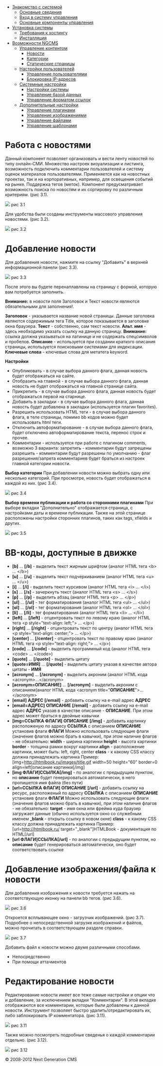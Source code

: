 -   [Знакомство с системой]()
    -   [Основные сведения](about.html)
    -   [Вход в систему управления](enter.html)
    -   [Основные компоненты управления](components.html)
-   [Установка системы]()
    -   [Требования к хостингу](hosting.html)
    -   [Инсталляция](installation.html)
-   [Возможности NGCMS]()
    -   [Управление контентом]()
        -   [Новости](news.html)
        -   [Категории](catigories.html)
        -   [Статические страницы](static.html)
    -   [Настройки пользователей]()
        -   [Управление пользователями](users.html)
        -   [Блокировка IP-адресов](ipban.html)
    -   [Системные настройки]()
        -   [Настройки системы](config.html)
        -   [Управление базой данных](dbo.html)
        -   [Управление форматом ссылок](urls.html)
    -   [Дополнительные настройки]()
        -   [Управление плагинами](plugins.html)
        -   [Управление изображениями](images.html)
        -   [Управление файлами](files.html)
        -   [Управление шаблонами](templates.html)

Работа с новостями
==================

Данный компонент позволяет организовать и вести ленту новостей по типу онлайн-СМИ.
 Множество настроек визуализации и листинга, возможность подключить комментарии пользователей и систему оценок материалов пользователями.
 Применяется как на новостных проектах, так и на корпоративных, например, для освещения событий на рынке. Поддержка тегов (меток).
 Компонент предусматривает возможность поиска по новостям и их сортировку по различным критериям. (рис 3.1).

![](images/screenshots/news_1.png)
рис 3.1

Для удобства были созданы инструменты массового управления новостями. (рис 3.2).

![](images/screenshots/news_2.png)
рис 3.2

Добавление новости
==================

Для добавления новости, нажмите на ссылку "Добавить" в верхней информационной панели (рис 3.3).

![](images/screenshots/news_3.png)
рис 3.3

После этого вы будете перенаплавлены на страницу с формой, которую вам потребуется заполнить.

**Внимание:** в новости поля Заголовок и Текст новости являются обязательными для заполнения!.

**Заголовок** - указывается название новой страницы. Данные заголовка являются содержимым тега Title, которое показывается в заголовке окна браузера.
 **Текст** - собственно, сам текст новости.
 **Альт. имя** - здесь необходимо указать ссылку на данную страницу. **Внимание:** ссылка должна указываться на латинице и не содержать спецсимволов и пробелов.
 **Описание** - используется при создании краткого описания страницы, используется поисковыми системами для индексации.
 **Ключевые слова** - ключевые слова для метатега keyword.

**Настройки**

-   Опубликовать - в случае выбора данного флага, данная новость будет отображаться на сайте.
-   Отобразить на главной - в случае выбора данного флага, данная новость не будет отображаться на главной странице сайта.
-   Прикрепить - в случае выбора данного флага, данная новость будет отображаться первой на старнице.
-   Добавить в закладки - в случае выбора данного флага, данная новость будет добавлена в закладки (используется плагин favorites).
-   Разрешить использовать HTML теги - в случае выбора данного флага, в теле страницы, помимо bb кодов можно будет использовать html теги.
-   Отключить автоформатирование - в случае выбора данного флага, будет отключено автоформатирование текста, перенос строк и прочее.
-   Комментарии - используется при работе с плагином comments, возможно 3 варианта:
    запретить - комментарии будут запрещены
    разрешить - комментарии будут разрешены
    по умолчанию - флаг разрешения/запрета комментариев будет браться из настроек главной категории новости.

**Выбор категории**
 При добавлении новости можно выбрать одну или несколько категорий. При просмотре, новость будет отображаться в каждой из них. (рис 3.4).

![](images/screenshots/news_4.png)
рис 3.4

**Выбор времени публикации и работа со сторонними плагинами**
 При выборе вкладки "Дополнительно" отображается страница, с настройками даты и времени публикации. Также на этой странице расположены настройки сторонних плагинов, таких как tags, xfields и других.

![](images/screenshots/news_5.png)
рис 3.5

BB-коды, доступные в движке
===========================

-   **[b]** ... **[/b]** - выделить текст жирным шрифтом (аналог HTML тега \<b\> ... \</b\>)
-   **[u]** ... **[/u]** - выделить текст подчеркиванием (аналог HTML тега \<u\> ... \</u\>)
-   **[i]** ... **[/i]** - выделить текст курсивом (аналог HTML тега \<i\> ... \</i\>)
-   **[s]** ... **[/s]** - зачеркнуть текст (аналог HTML тега \<s\> ... \</s\>)
-   **[p]** ... **[/p]** - выделить абзац (аналог HTML тега \<p\> ... \</p\>)
-   **[ul]** ... **[/ul]** - тег форматирования (аналог HTML тега \<ul\> ... \</ul\>)
-   **[ol]** ... **[/ol]** - тег форматирования (аналог HTML тега \<ol\> ... \</ol\>)
-   **[li]** ... **[/li]** - тег форматирования (аналог HTML тега \<li\> ... \</li\>)
-   **[left]** ... **[/left]** - отцентровать текст по левому краю (аналог HTML тега \<p style="text-align: left;"\> ... \</p\>)
-   **[right]** ... **[/right]** - отцентровать текст по центру (аналог HTML тега \<p style="text-align: center;"\> ... \</p\>)
-   **[center]** ... **[/center]** - отцентровать текст по правому краю (аналог HTML тега \<p style="text-align: right;"\> ... \</p\>)
-   **[code]** ... **[/code]** - выделить программный код (аналог HTML тега \<code\> ... \</code\>)
-   **[quote]** ... **[/quote]** - выделить цитату
-   **[quote=ИМЯ]** ... **[/quote]** - выделить цитату указав в качестве автора цитаты - **ИМЯ**
-   **[acronym]** ... **[/acronym]** - выделить акроним (аналог HTML кода \<acronym\>...\</acronym\>
-   **[acronym=ОПИСАНИЕ]** ... **[/acronym]** - выделить акроним с описанием(аналог HTML кода \<acronym title="**ОПИСАНИЕ**"\>...\</acronym\>
-   **[email]** **АДРЕС** **[/email]** - добавить ссылку на e-mail адрес **АДРЕС**
-   **[email=АДРЕС]** **ОПИСАНИЕ** **[/email]** - добавить ссылку на e-mail адрес **АДРЕС** указав в качестве описание - **ОПИСАНИЕ**. При этом адрес может браться в двойные кавычки
-   **[img=ССЫЛКА ФЛАГИ]** **ОПИСАНИЕ** **[/img]** - добавить картинку расположеную по адресу **ССЫЛКА** с описанием **ОПИСАНИЕ** установив флаги **ФЛАГИ**
     Можно использовать следующие флаги (значение флагов можно брать в кавычки), при этом наличие флагов - не обязательно:
     **width** - ширина картинки
     **height** - высота картинки
     **border** - толщина рамки вокруг картинки
     **align** - расположение картинки, может быть: left, right, center
     **class** - к какому CSS классу должна принадлежать картинка
     Пример: [img=http://htmlbook.ru/images/title.gif width=50 height="60" border=0 align=left]описание картинки[/img]
-   **[img ФЛАГИ]ССЫЛКА[/img]** - по аналогии с предыдущим пунктом, но **описание** будет генерироваться автоматически, в него пропишется имя файла (без пути)
-   **[url=ССЫЛКА ФЛАГИ]** **ОПИСАНИЕ** **[/url]** - добавить ссылку на ресурс, расположеный по адресу **ССЫЛКА** с описанием **ОПИСАНИЕ** установив флаги **ФЛАГИ**
     Можно использовать следующие флаги (значение флагов можно брать в кавычки), при этом наличие флагов - не обязательно:
     **target** - имя окна или фрейма куда браузер загружает данные (обычно используется окно со служебным именем **\_blank** - открыть ссылку в новом окне)
     **class** - к какому CSS классу должна принадлежать картинка
     Пример: [url=http://htmlbook.ru/ target="\_blank"]HTMLBook - документация по HTML[/url]
-   **[url ФЛАГИ]ССЫЛКА[/url]** - по аналогии с предыдущим пунктом, но **описание** будет генерироваться автоматически, оно будет соответствовать ссылке

Добавление изображения/файла к новости
======================================

Для добавления изображения к новости требуется нажать на соответствующую иконку на панели bb тегов. (рис 3.6).

![](images/screenshots/news_6.png)
рис 3.6

Откроется всплывающее окно - загрузчик изображений. (рис 3.7). Подробнее о непосредственной загрузке изображений и файлов, можно прочитать в соответствующем разделе справки.

![](images/screenshots/images_1.png)
рис 3.7

Добавить файл к новости можно двумя различными способами.

-   Непосредственно
-   При помощи аттачментов

Редактирование новости
======================

Редактирование новости имеет все теже самые настройки и опции что и добавление, за исключением вкладки "Комментарии".
 В этой вкладке отображаются все комментарии, которые были добавлены к данной новости.
 Инструмент позволяет быстро удалить/отредактировать их, либо заблокировать IP комментатора. (рис 3.11).

![](images/screenshots/news_9.png)
рис 3.11

Также можно посмотреть подробные сведенья о каждой комментарии отдельно. (рис 3.12).

![](images/screenshots/news_10.png)
рис 3.12

© 2008-2012 Next Generation CMS
